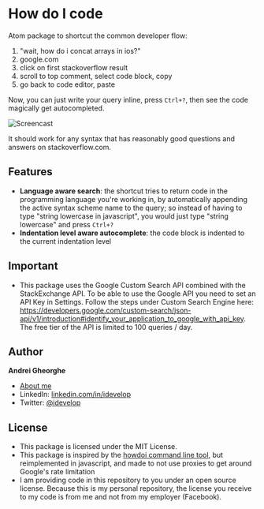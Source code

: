 How do I code
=============

Atom package to shortcut the common developer flow:

1. "wait, how do i concat arrays in ios?"
2. google.com
3. click on first stackoverflow result
4. scroll to top comment, select code block, copy
5. go back to code editor, paste

Now, you can just write your query inline, press `Ctrl+?`, then see the code magically get autocompleted.

![Screencast](http://www.idevelop.ro/howdoi/example.gif)

It should work for any syntax that has reasonably good questions and answers on stackoverflow.com.

## Features

- **Language aware search**: the shortcut tries to return code in the programming language you're working in, by automatically appending the active syntax scheme name to the query; so instead of having to type "string lowercase in javascript", you would just type "string lowercase" and press `Ctrl+?`
- **Indentation level aware autocomplete**: the code block is indented to the current indentation level

## Important

- This package uses the Google Custom Search API combined with the StackExchange API. To be able to use the Google API you need to set an API Key in Settings. Follow the steps under Custom Search Engine here: https://developers.google.com/custom-search/json-api/v1/introduction#identify_your_application_to_google_with_api_key. The free tier of the API is limited to 100 queries / day.

## Author

**Andrei Gheorghe**

* [About me](http://idevelop.ro)
* LinkedIn: [linkedin.com/in/idevelop](http://www.linkedin.com/in/idevelop)
* Twitter: [@idevelop](http://twitter.com/idevelop)

## License

- This package is licensed under the MIT License.
- This package is inspired by the [howdoi command line tool](https://github.com/gleitz/howdoi), but reimplemented in javascript, and made to not use proxies to get around Google's rate limitation
- I am providing code in this repository to you under an open source license. Because this is my personal repository, the license you receive to my code is from me and not from my employer (Facebook).
